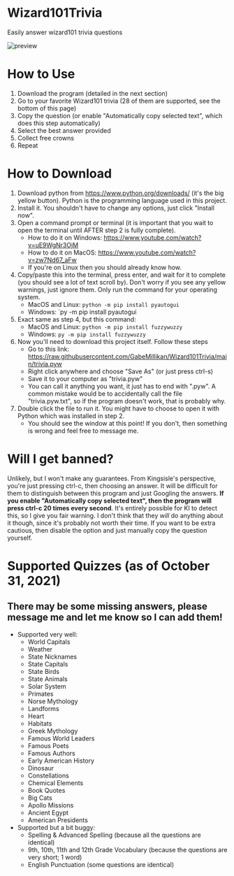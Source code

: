 # Wizard101Trivia
Easily answer wizard101 trivia questions

<img alt="preview" src="https://github.com/GabeMillikan/Wizard101Trivia/blob/main/preview.gif">

# How to Use
1. Download the program (detailed in the next section)
2. Go to your favorite Wizard101 trivia (28 of them are supported, see the bottom of this page)
3. Copy the question (or enable "Automatically copy selected text", which does this step automatically)
4. Select the best answer provided
5. Collect free crowns
6. Repeat

# How to Download
1. Download python from https://www.python.org/downloads/ (it's the big yellow button). Python is the programming language used in this project.
2. Install it. You shouldn't have to change any options, just click "Install now". 
3. Open a command prompt or terminal (it is important that you wait to open the terminal until AFTER step 2 is fully complete).
    - How to do it on Windows: https://www.youtube.com/watch?v=uE9WgNr3OjM
    - How to do it on MacOS: https://www.youtube.com/watch?v=zw7Nd67_aFw
    - If you're on Linux then you should already know how.
4. Copy/paste this into the terminal, press enter, and wait for it to complete (you should see a lot of text scroll by). Don't worry if you see any yellow warnings, just ignore them. Only run the command for your operating system.
    - MacOS and Linux: `python -m pip install pyautogui`
    - Windows: `py -m pip install pyautogui
5. Exact same as step 4, but this command:
    - MacOS and Linux: `python -m pip install fuzzywuzzy`
    - Windows: `py -m pip install fuzzywuzzy`
6. Now you'll need to download this project itself. Follow these steps
    - Go to this link: https://raw.githubusercontent.com/GabeMillikan/Wizard101Trivia/main/trivia.pyw
    - Right click anywhere and choose "Save As" (or just press ctrl-s)
    - Save it to your computer as "trivia.pyw"
    - You can call it anything you want, it just has to end with ".pyw". A common mistake would be to accidentally call the file "trivia.pyw.txt", so if the program doesn't work, that is probably why.
7. Double click the file to run it. You might have to choose to open it with Python which was installed in step 2.
    - You should see the window at this point! If you don't, then something is wrong and feel free to message me.

# Will I get banned?
Unlikely, but I won't make any guarantees. From Kingsisle's perspective, you're just pressing ctrl-c, then choosing an answer. It will be difficult for them to distinguish between this program and just Googling the answers. **If you enable "Automatically copy selected text", then the program will press ctrl-c 20 times every second**. It's entirely possible for KI to detect this, so I give you fair warning. I don't think that they *will* do anything about it though, since it's probably not worth their time. If you want to be extra cautious, then disable the option and just manually copy the question yourself.

# Supported Quizzes (as of October 31, 2021)
## There may be some missing answers, please message me and let me know so I can add them!
 * Supported very well:
     - World Capitals
     - Weather
     - State Nicknames
     - State Capitals
     - State Birds
     - State Animals
     - Solar System
     - Primates
     - Norse Mythology
     - Landforms
     - Heart
     - Habitats
     - Greek Mythology
     - Famous World Leaders
     - Famous Poets
     - Famous Authors
     - Early American History
     - Dinosaur
     - Constellations
     - Chemical Elements
     - Book Quotes
     - Big Cats
     - Apollo Missions
     - Ancient Egypt
     - American Presidents
 * Supported but a bit buggy:
     - Spelling & Advanced Spelling (because all the questions are identical)
     - 9th, 10th, 11th and 12th Grade Vocabulary (because the questions are very short; 1 word)
     - English Punctuation (some questions are identical)
